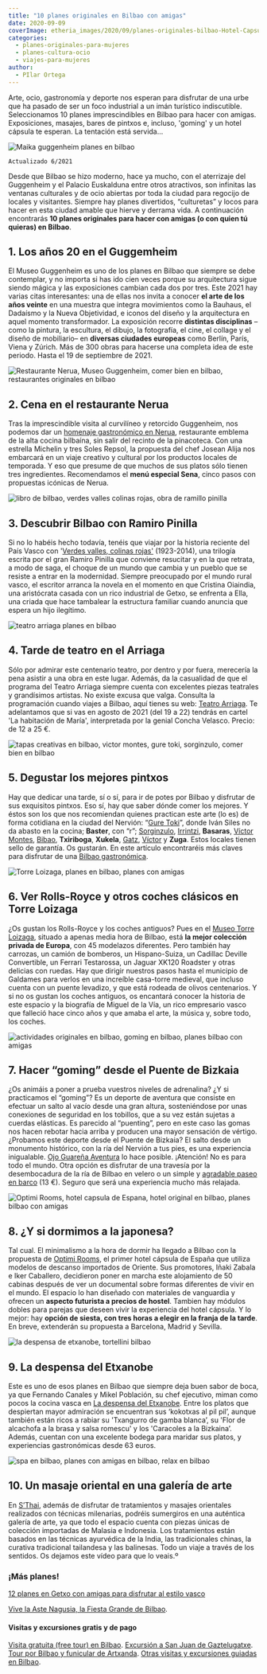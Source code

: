 ```yaml
---
title: "10 planes originales en Bilbao con amigas"
date: 2020-09-09
coverImage: etheria_images/2020/09/planes-originales-bilbao-Hotel-Capsula.jpg
categories: 
  - planes-originales-para-mujeres
  - planes-cultura-ocio
  - viajes-para-mujeres
author: 
  - PIlar Ortega
---
```


Arte, ocio, gastronomía y deporte nos esperan para disfrutar de una urbe que ha pasado de ser un foco industrial a un imán turístico indiscutible. Seleccionamos 10 planes imprescindibles en Bilbao para hacer con amigas. Exposiciones, masajes, bares de pintxos e, incluso, 'goming' y un hotel cápsula te esperan. La tentación está servida...

![Maika guggenheim planes en bilbao](etheria_images/2020/09/planes-bilbao-guggenheim-anos-20.jpg "Maika, 1929. © Christian Schad Stiftung, Aschaffenburg, VEGAP, Bilbao, 2021.")

```
Actualizado 6/2021
```

Desde que Bilbao se hizo moderno, hace ya mucho, con el aterrizaje del Guggenheim y el 
Palacio Euskalduna entre otros atractivos, son infinitas las ventanas culturales y de 
ocio abiertas por toda la ciudad para regocijo de locales y visitantes. Siempre hay 
planes divertidos, “culturetas” y locos para hacer en esta ciudad amable que hierve y 
derrama vida. A continuación encontrarás **10 planes originales para hacer con amigas (o 
con quien tú quieras) en Bilbao**. 

## 1\. Los años 20 en el Guggemheim

El Museo Guggenheim es uno de los planes en Bilbao que siempre se debe contemplar, y no 
importa si has ido cien veces porque su arquitectura sigue siendo mágica y las 
exposiciones cambian cada dos por tres. Este 2021 hay varias citas interesantes: una de 
ellas nos invita a conocer **el arte de los años veinte** en una muestra que integra 
movimientos como la Bauhaus, el Dadaísmo y la Nueva Objetividad, e iconos del diseño y 
la arquitectura en aquel momento transformador. La exposición recorre **distintas 
disciplinas** –como la pintura, la escultura, el dibujo, la fotografía, el cine, el 
collage y el diseño de mobiliario– en **diversas ciudades europeas** como Berlín, París, 
Viena y Zúrich. Más de 300 obras para hacerse una completa idea de este periodo. Hasta 
el 19 de septiembre de 2021. 

![Restaurante Nerua, Museo Guggenheim, comer bien en bilbao, restaurantes originales en bilbao](etheria_images/2020/09/planes-originales-bilbao-nerua.jpg "Restaurante Nerua, dentro del Museo Guggenheim.")

## 2\. Cena en el restaurante Nerua

Tras la imprescindible visita al curvilíneo y retorcido Guggenheim, nos podemos dar un [homenaje 
gastronómico en Nerua](http://www.neruaguggenheimbilbao.com), restaurante emblema de la 
alta cocina bilbaína, sin salir del recinto de la pinacoteca. Con una estrella Michelin 
y tres Soles Repsol, la propuesta del chef Josean Alija nos embarcará en un viaje 
creativo y cultural por los productos locales de temporada. Y eso que presume de que 
muchos de sus platos sólo tienen tres ingredientes. Recomendamos el **menú especial 
Sena**, cinco pasos con propuestas icónicas de Nerua. 

![libro de bilbao, verdes valles colinas rojas, obra de ramillo pinilla](etheria_images/2020/09/planes-originales-bilbao-verdes-valles.jpg "'Verdes valles, colinas rojas', una obra de Ramillo Pinilla.")

## 3\. Descubrir Bilbao con Ramiro Pinilla

Si no lo habéis hecho todavía, tenéis que viajar por la historia reciente del País Vasco 
con '[Verdes valles, colinas rojas'](https://amzn.to/3brNjs5) (1923-2014), una trilogía 
escrita por el gran Ramiro Pinilla que conviene resucitar y en la que retrata, a modo de 
saga, el choque de un mundo que cambia y un pueblo que se resiste a entrar en la 
modernidad. Siempre preocupado por el mundo rural vasco, el escritor arranca la novela 
en el momento en que Cristina Oiaindia, una aristócrata casada con un rico industrial de 
Getxo, se enfrenta a Ella, una criada que hace tambalear la estructura familiar cuando 
anuncia que espera un hijo ilegítimo. 

![teatro arriaga planes en bilbao](etheria_images/2020/09/habitacion-maria-teatro-arriaga.jpg "© 'La habitación de María', en el Teatro Arriaga.")

## 4\. Tarde de teatro en el Arriaga

Sólo por admirar este centenario teatro, por dentro y por fuera, merecería la pena 
asistir a una obra en este lugar. Además, da la casualidad de que el programa del Teatro 
Arriaga siempre cuenta con excelentes piezas teatrales y grandísimos artistas. No existe 
excusa que valga. Consulta la programación cuando viajes a Bilbao, aquí tienes su web: [Teatro 
Arriaga](http://www.teatroarriaga.eus). Te adelantamos que si vas en agosto de 2021 (del 
19 a 22) tendrás en cartel 'La habitación de María', interpretada por la genial Concha 
Velasco. Precio: de 12 a 25 €. 

![tapas creativas en bilbao, victor montes, gure toki, sorginzulo, comer bien en bilbao](etheria_images/2020/09/planes-originales-bilbao-pinchos.jpg "Cocina creativa de Víctor Montes, Gure Toki y Sorginzulo (de izq. a dcha.)")

## 5\. Degustar los mejores pintxos

Hay que dedicar una tarde, sí o sí, para ir de potes por Bilbao y disfrutar de sus 
exquisitos pintxos. Eso sí, hay que saber dónde comer los mejores. Y éstos son los que 
nos recomiendan quienes practican este arte (lo es) de forma cotidiana en la ciudad del 
Nervión: “[Gure Toki](http://www.guretoki.com)”, donde Iván Siles no da abasto en la 
cocina; **Baster**, con “r”; [Sorginzulo](http://www.sorginzulo.com), [Irrintzi](http://www.irrintzi.es), 
**Basaras**, [Víctor Montes](http://www.victormontes.com), [Bibao](http://bilbao-cafebar.com), 
**Txiriboga**, **Xukela**, [Gatz](http://www.bargatz.com), [Víctor](http://www.restaurantevictor.com) 
y **Zuga**. Estos locales tienen sello de garantía. Os gustarán. En este artículo 
encontraréis más claves para disfrutar de una [Bilbao 
gastronómica](https://etheriamagazine.com/2019/12/23/finde-bilbao-con-amigas-mejores-restaurantes/). 

![Torre Loizaga, planes en bilbao, planes con amigas](etheria_images/2020/09/planes-originales-bilbao-torre-loizaga.jpg "Coches clásicos en Torre Loizaga, un plan original en Billbao.")

## 6\. Ver Rolls-Royce y otros coches clásicos en Torre Loizaga

¿Os gustan los Rolls-Royce y los coches antiguos? Pues en el [Museo Torre 
Loizaga](http://www.torreloizaga.com), situado a apenas media hora de Bilbao, está **la 
mejor colección privada de Europa**, con 45 modelazos diferentes. Pero también hay 
carrozas, un camión de bomberos, un Hispano-Suiza, un Cadillac Deville Convertible, un 
Ferrari Testarossa, un Jaguar XK120 Roadster y otras delicias con ruedas. Hay que 
dirigir nuestros pasos hasta el municipio de Galdames para verlos en una increíble 
casa-torre medieval, que incluso cuenta con un puente levadizo, y que está rodeada de 
olivos centenarios. Y si no os gustan los coches antiguos, os encantará conocer la 
historia de este espacio y la biografía de Miguel de la Vía, un rico empresario vasco 
que falleció hace cinco años y que amaba el arte, la música y, sobre todo, los coches. 

![actividades originales en bilbao, goming en bilbao, planes bilbao con amigas](etheria_images/2020/09/planes-originales-bilbao-Goming-Puente-Bizkaia.jpg "'Goming” desde el Puente de Bizkaia, un plan divertido con amigas en Bilbao.")

## 7\. Hacer “goming” desde el Puente de Bizkaia

¿Os animáis a poner a prueba vuestros niveles de adrenalina? ¿Y si practicamos el 
“goming”? Es un deporte de aventura que consiste en efectuar un salto al vacío desde una 
gran altura, sosteniéndose por unas conexiones de seguridad en los tobillos, que a su 
vez están sujetas a cuerdas elásticas. Es parecido al “puenting”, pero en este caso las 
gomas nos hacen rebotar hacia arriba y producen una mayor sensación de vértigo. 
¿Probamos este deporte desde el Puente de Bizkaia? El salto desde un monumento 
histórico, con la ría del Nervión a tus pies, es una experiencia inigualable. [Ojo 
Guareña Aventura](http://www.ojoguarenaaventura.com) lo hace posible. ¡Atención! No es 
para todo el mundo. Otra opción es disfrutar de una travesía por la desembocadura de la 
ría de Bilbao en velero o un simple y [agradable paseo en 
barco](https://www.civitatis.com/es/bilbao/paseo-barco-bilbao/?aid=10211) (13 €). Seguro 
que será una experiencia mucho más relajada. 

![Optimi Rooms, hotel capsula de Espana, hotel original en bilbao, planes bilbao con amigas](etheria_images/2020/09/planes-originales-bilbao-Hotel-Capsula.jpg "Optimi Rooms, el primer hotel cápsula de España.")

## 8\. ¿Y si dormimos a la japonesa?

Tal cual. El minimalismo a la hora de dormir ha llegado a Bilbao con la propuesta de [Optimi 
Rooms](http://www.optimirooms.com), el primer hotel cápsula de España que utiliza 
modelos de descanso importados de Oriente. Sus promotores, Iñaki Zabala e Iker 
Caballero, decidieron poner en marcha este alojamiento de 50 cabinas después de ver un 
documental sobre formas diferentes de vivir en el mundo. El espacio lo han diseñado con 
materiales de vanguardia y ofrecen un **aspecto futurista a precios de hostel**. Tambien 
hay módulos dobles para parejas que deseen vivir la experiencia del hotel cápsula. Y lo 
mejor: hay **opción de siesta, con tres horas a elegir en la franja de la tarde**. En 
breve, extenderán su propuesta a Barcelona, Madrid y Sevilla. 

![la despensa de etxanobe, tortellini bilbao](etheria_images/2019/12/La-Despensa-de-Etxanobe-Tortellini-de-remolacha-con-trufa-900x600.jpg "Tortellini de remolacha con trufa de 'La despensa del Etxanobe'.")

## 9\. La despensa del Etxanobe

Este es uno de esos planes en Bilbao que siempre deja buen sabor de boca, ya que 
Fernando Canales y Mikel Población, su chef ejecutivo, miman como pocos la cocina vasca 
en [La despensa del Etxanobe](https://ladespensadeletxanobe.com/). Entre los platos que 
despiertan mayor admiración se encuentran sus ‘kokotxas al pil pil’, aunque también 
están ricos a rabiar su 'Txangurro de gamba blanca’, su 'Flor de alcachofa a la brasa y 
salsa romescu' y los 'Caracoles a la Bizkaina’. Además, cuentan con una excelente bodega 
para maridar sus platos, y experiencias gastronómicas desde 63 euros. 

![spa en bilbao, planes con amigas en bilbao, relax en bilbao](etheria_images/2020/09/planes-originales-bilbao-spa-sthai.jpg "Masaje oriental en S’Thai, un buen plan para hacer con amigas en Bilbao.")

## 10\. Un masaje oriental en una galería de arte

En [S’Thai](http://www.sthai.es), además de disfrutar de tratamientos y masajes 
orientales realizados con técnicas milenarias, podréis sumergiros en una auténtica 
galería de arte, ya que todo el espacio cuenta con piezas únicas de colección importadas 
de Malasia e Indonesia. Los tratamientos están basados en las técnicas ayurvédica de la 
India, las tradicionales chinas, la curativa tradicional tailandesa y las balinesas. 
Todo un viaje a través de los sentidos. Os dejamos este vídeo para que lo veais.º 

### ¡Más planes!

[12 planes en Getxo con amigas para disfrutar al estilo 
vasco](https://etheriamagazine.com/2021/06/14/12-planes-en-getxo-con-amigas-para-disfrutar-al-estilo-vasco/) 

[Vive la Aste Nagusia, la Fiesta Grande de 
Bilbao](https://etheriamagazine.com/2019/07/29/que-hacer-bilbao-semana-grande-aste-nagusia-2019/). 

#### Visitas y excursiones gratis y de pago

[Visita gratuita (free tour) en 
Bilbao](https://www.civitatis.com/es/bilbao/free-tour-bilbao/?aid=10211). [Excursión a 
San Juan de 
Gaztelugatxe](https://www.civitatis.com/es/bilbao/excursion-san-juan-gaztelugatxe/?aid=10211). 
[Tour por Bilbao y funicular de 
Artxanda](https://www.civitatis.com/es/bilbao/tour-bilbao-funicular-artxanda/?aid=10211). 
[Otras visitas y excursiones guiadas en 
Bilbao](https://www.civitatis.com/es/bilbao/?aid=10211).
